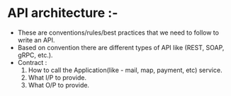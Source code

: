 # API architecture :-
- These are conventions/rules/best practices that we need to follow to write an API.
- Based on convention there are different types of API like (REST, SOAP, gRPC, etc.).
- Contract :
    1. How to call the Application(like - mail, map, payment, etc) service.
    2. What I/P to provide.
    3. What O/P to provide.